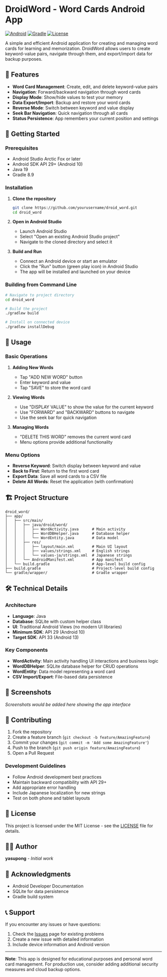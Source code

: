 # DroidWord - Word Cards Android App

[![Android](https://img.shields.io/badge/Android-API%2029+-green.svg)](https://developer.android.com/about/versions/android-10)
[![Gradle](https://img.shields.io/badge/Gradle-8.9-blue.svg)](https://gradle.org/)
[![License](https://img.shields.io/badge/License-MIT-yellow.svg)](LICENSE)

A simple and efficient Android application for creating and managing word cards for learning and memorization. DroidWord allows users to create keyword-value pairs, navigate through them, and export/import data for backup purposes.

## 📱 Features

- **Word Card Management**: Create, edit, and delete keyword-value pairs
- **Navigation**: Forward/backward navigation through word cards
- **Display Mode**: Show/hide values to test your memory
- **Data Export/Import**: Backup and restore your word cards
- **Reverse Mode**: Switch between keyword and value display
- **Seek Bar Navigation**: Quick navigation through all cards
- **Status Persistence**: App remembers your current position and settings

## 🚀 Getting Started

### Prerequisites

- Android Studio Arctic Fox or later
- Android SDK API 29+ (Android 10)
- Java 19
- Gradle 8.9

### Installation

1. **Clone the repository**
   ```bash
   git clone https://github.com/yourusername/droid_word.git
   cd droid_word
   ```

2. **Open in Android Studio**
   - Launch Android Studio
   - Select "Open an existing Android Studio project"
   - Navigate to the cloned directory and select it

3. **Build and Run**
   - Connect an Android device or start an emulator
   - Click the "Run" button (green play icon) in Android Studio
   - The app will be installed and launched on your device

### Building from Command Line

```bash
# Navigate to project directory
cd droid_word

# Build the project
./gradlew build

# Install on connected device
./gradlew installDebug
```

## 📖 Usage

### Basic Operations

1. **Adding New Words**
   - Tap "ADD NEW WORD" button
   - Enter keyword and value
   - Tap "SAVE" to store the word card

2. **Viewing Words**
   - Use "DISPLAY VALUE" to show the value for the current keyword
   - Use "FORWARD" and "BACKWARD" buttons to navigate
   - Use the seek bar for quick navigation

3. **Managing Words**
   - "DELETE THIS WORD" removes the current word card
   - Menu options provide additional functionality

### Menu Options

- **Reverse Keyword**: Switch display between keyword and value
- **Back to First**: Return to the first word card
- **Export Data**: Save all word cards to a CSV file
- **Delete All Words**: Reset the application (with confirmation)

## 🏗️ Project Structure

```
droid_word/
├── app/
│   ├── src/main/
│   │   ├── java/droid/word/
│   │   │   ├── WordActivity.java      # Main activity
│   │   │   ├── WordDBHelper.java      # Database helper
│   │   │   └── WordEntity.java        # Data model
│   │   ├── res/
│   │   │   ├── layout/main.xml        # Main UI layout
│   │   │   ├── values/strings.xml     # English strings
│   │   │   └── values-ja/strings.xml  # Japanese strings
│   │   └── AndroidManifest.xml        # App manifest
│   └── build.gradle                   # App-level build config
├── build.gradle                       # Project-level build config
└── gradle/wrapper/                    # Gradle wrapper
```

## 🛠️ Technical Details

### Architecture
- **Language**: Java
- **Database**: SQLite with custom helper class
- **UI**: Traditional Android Views (no modern UI libraries)
- **Minimum SDK**: API 29 (Android 10)
- **Target SDK**: API 33 (Android 13)

### Key Components

- **WordActivity**: Main activity handling UI interactions and business logic
- **WordDBHelper**: SQLite database helper for CRUD operations
- **WordEntity**: Data model representing a word card
- **CSV Import/Export**: File-based data persistence

## 📱 Screenshots

*Screenshots would be added here showing the app interface*

## 🤝 Contributing

1. Fork the repository
2. Create a feature branch (`git checkout -b feature/AmazingFeature`)
3. Commit your changes (`git commit -m 'Add some AmazingFeature'`)
4. Push to the branch (`git push origin feature/AmazingFeature`)
5. Open a Pull Request

### Development Guidelines

- Follow Android development best practices
- Maintain backward compatibility with API 29+
- Add appropriate error handling
- Include Japanese localization for new strings
- Test on both phone and tablet layouts

## 📄 License

This project is licensed under the MIT License - see the [LICENSE](LICENSE) file for details.

## 👨‍💻 Author

**yasupong** - *Initial work*

## 🙏 Acknowledgments

- Android Developer Documentation
- SQLite for data persistence
- Gradle build system

## 📞 Support

If you encounter any issues or have questions:

1. Check the [Issues](../../issues) page for existing problems
2. Create a new issue with detailed information
3. Include device information and Android version

---

**Note**: This app is designed for educational purposes and personal word card management. For production use, consider adding additional security measures and cloud backup options. 